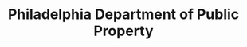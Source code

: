 ---
layout: repo
title: "Philadelphia Department of Public Property"
id: 14346
permalink: repos/14346/
---